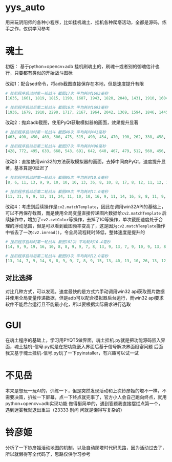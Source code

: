 # yys_auto
用来玩阴阳师的各种小程序，比如挂机魂土、挂机各种爬塔活动，全都是源码，练手之作，仅供学习参考
# 魂土
初版：
基于python+opencv+adb 挂机刷魂土的，刷魂十或者别的御魂估计也行，只要都有类似的开始战斗图标

改动1：配合sed命令，将adb截图直接保存在本地，但是速度提升有限
```python
# 挂机程序启动时第一轮战斗 截图17次 平均耗时1603毫秒
[1635, 1661, 1819, 1815, 1190, 1687, 1943, 1820, 2040, 1431, 1910, 1604, 1207, 1433, 1258, 1431, 1368]

# 挂机程序启动后第二轮战斗 截图16次 平均耗时1693毫秒
[1936, 1679, 1910, 2290, 1717, 2167, 1964, 2042, 1369, 1594, 1846, 1445, 1324, 1348, 1321, 1144]

```
改动2：抛弃adb截图，使用PyQt获取模拟器的画面，效果提升显著
```python
# 挂机程序启动时第一轮战斗 截图40次 平均耗时441毫秒
[463, 490, 450, 469, 506, 475, 515, 490, 454, 470, 190, 262, 338, 458, 473, 507, 474, 501, 433, 474, 397, 504, 490, 287, 394, 443, 508, 580, 456, 481, 268, 372, 373, 500, 392, 502, 551, 471, 367, 448]

# 挂机程序启动后第二轮战斗 截图37次 平均耗时490毫秒
[428, 772, 495, 633, 668, 543, 691, 642, 640, 467, 479, 512, 560, 456, 504, 647, 432, 459, 484, 267, 242, 372, 453, 486, 524, 422, 476, 308, 348, 403, 627, 498, 474, 492, 429, 444, 388]

```

改动3：直接使用win32的方法获取模拟器的画面，去掉中间商PyQt，速度提升显著，基本算是0延迟了
```python
# 挂机程序启动时第一轮战斗 截图95次 平均耗时10.6毫秒
[8, 6, 11, 13, 9, 9, 10, 10, 10, 13, 36, 8, 10, 8, 17, 8, 12, 11, 12, 11, 8, 11, 9, 8, 8, 17, 7, 9, 10, 8, 9, 10, 10, 11, 16, 17, 9, 13, 10, 8, 9, 11, 11, 15, 17, 8, 10, 8, 9, 9, 10, 10, 10, 11, 8, 9, 12, 13, 10, 10, 10, 20, 10, 9, 8, 9, 9, 9, 17, 10, 10, 18, 10, 10, 9, 10, 9, 10, 9, 10, 14, 10, 7, 9, 8, 10, 8, 8, 11, 8, 9, 10, 8, 11, 11]

# 挂机程序启动后第二轮战斗 截图89次 平均耗时11.0毫秒
[11, 31, 9, 9, 12, 11, 24, 11, 10, 10, 16, 9, 11, 14, 16, 8, 8, 11, 9, 9, 9, 9, 11, 14, 13, 12, 10, 8, 8, 8, 10, 14, 11, 11, 12, 10, 9, 8, 11, 10, 8, 19, 9, 9, 10, 10, 12, 9, 14, 9, 13, 11, 17, 14, 13, 11, 10, 10, 9, 8, 12, 12, 9, 10, 8, 11, 17, 8, 10, 9, 10, 9, 9, 8, 9, 8, 11, 10, 11, 8, 12, 10, 7, 8, 12, 8, 10, 23, 10]

```

改动4：考虑到后续操作是`cv2.matchTemplate`，因此在调用win32API的基础上，可以不再保存截图，而是使用全局变量直接传递图片数据给`cv2.matchTemplate`
后续操作中，增加了`cv2.cvtColor`等操作，去掉了IO等操作，单次截图速度处于合理的浮动范围，但是可以看到截图频率变高了，这是因为`cv2.matchTemplate`操作中省去了一次`cv2.imread()`，令全局流程耗时降低，整体速度是提升的
```python
# 挂机程序启动时第一轮战斗 截图102次 平均耗时10.4毫秒
[14, 9, 9, 19, 16, 10, 8, 8, 9, 9, 7, 8, 13, 9, 13, 7, 9, 10, 9, 13, 8, 9, 8, 10, 9, 10, 9, 10, 10, 8, 9, 9, 13, 9, 14, 8, 11, 10, 8, 9, 10, 7, 11, 9, 14, 9, 10, 10, 11, 9, 17, 9, 10, 10, 11, 11, 12, 10, 8, 9, 16, 16, 13, 22, 9, 9, 13, 10, 9, 11, 13, 10, 14, 13, 11, 9, 10, 11, 11, 11, 12, 9, 9, 9, 8, 11, 9, 9, 9, 9, 8, 12, 8, 12, 10, 8, 10, 11, 11, 10, 9, 10]

# 挂机程序启动后第二轮战斗 截图93次 平均耗时12.0毫秒
[13, 14, 7, 9, 14, 9, 8, 9, 9, 7, 8, 9, 15, 13, 40, 13, 10, 26, 13, 12, 14, 14, 13, 10, 20, 14, 10, 10, 11, 12, 15, 13, 9, 11, 8, 13, 9, 18, 13, 11, 13, 23, 14, 13, 32, 13, 19, 15, 9, 11, 11, 10, 12, 16, 17, 12, 7, 9, 9, 10, 9, 11, 13, 8, 9, 8, 9, 12, 11, 10, 13, 14, 8, 10, 11, 9, 11, 10, 9, 11, 18, 14, 10, 8, 9, 11, 11, 8, 9, 9, 9, 8, 8]

```

## 对比选择
对比几种方式，可以发现，速度最快的是方式六手动调用win32 api获取图片数据并使用全局变量传递数据，但是adb可以配合模拟器后台运行，而win32 api要求软件不能后台运行且不能最小化，所以要根据实际需求进行选取

# GUI
在魂土程序的基础上，学习用PYQT5做界面，魂土挂机.py就是把功能源码嵌入界面，魂土挂机-信号.py就是在把功能嵌入界面后基于信号解决界面阻塞问题
后面我又基于魂土挂机-信号.py玩了一下pyinstaller，有兴趣可以试一试
# 不见岳
本来是想玩一玩AI的，训练一下，但是突然发现活动和上次铃彦姬的塔不一样，不需要决策，扒拉一下屏幕，点一下终点就完事了，官方小人会自己跑向终点，就用python+opencv+adb实现功能
做得挺简单的，遇到答题我直接摆烂点第一个，遇到迷雾我就退出重进（23333 别问 问就是懒得写复杂的）

# 铃彦姬
分析了一下铃彦姬活动地图的机制，以及自动爬塔时代码思路，因为活动过去了，所以就懒得写全代码了，思路仅供学习参考
